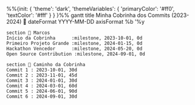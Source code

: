 %%{init: { 'theme': 'dark', 'themeVariables': { 'primaryColor': '#ff0', 'textColor': '#fff' } } }%%
gantt
    title Minha Cobrinha dos Commits (2023-2024) 🐍
    dateFormat  YYYY-MM-DD
    axisFormat  %b '%y
    
    section 🎯 Marcos
    Início da Cobrinha      :milestone, 2023-10-01, 0d
    Primeiro Projeto Grande :milestone, 2024-01-15, 0d
    Hackathon Vencedor      :milestone, 2024-05-20, 0d
    Open Source Contribution :milestone, 2024-09-01, 0d

    section 🐍 Caminho da Cobrinha
    Commit 1 : 2023-10-01, 30d
    Commit 2 : 2023-11-01, 45d
    Commit 3 : 2024-01-01, 30d
    Commit 4 : 2024-03-01, 60d
    Commit 5 : 2024-06-01, 90d
    Commit 6 : 2024-09-01, 30d